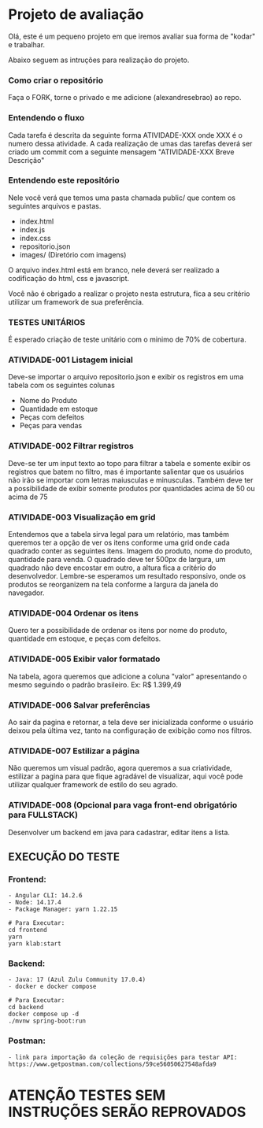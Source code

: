 # Projeto de avaliação

Olá, este é um pequeno projeto em que iremos avaliar sua forma de "kodar" e trabalhar. 

Abaixo seguem as intruções para realização do projeto.

### Como criar o repositório

Faça o FORK, torne o privado e me adicione (alexandresebrao) ao repo.

### Entendendo o fluxo

Cada tarefa é descrita da seguinte forma ATIVIDADE-XXX onde XXX é o numero dessa atividade. A cada realização de umas das tarefas deverá ser criado um commit com a seguinte mensagem "ATIVIDADE-XXX Breve Descrição"

### Entendendo este repositório

Nele você verá que temos uma pasta chamada public/ que contem os seguintes arquivos e pastas.

- index.html
- index.js
- index.css
- repositorio.json
- images/ (Diretório com imagens)

O arquivo index.html está em branco, nele deverá ser realizado a codificação do html, css e javascript.

Você não é obrigado a realizar o projeto nesta estrutura, fica a seu critério utilizar um framework de sua preferência.

### TESTES UNITÁRIOS
É esperado criação de teste unitário com o minimo de 70% de cobertura.

### ATIVIDADE-001 Listagem inicial

Deve-se importar o arquivo repositorio.json e exibir os registros em uma tabela com os seguintes colunas
- Nome do Produto 
- Quantidade em estoque
- Peças com defeitos
- Peças para vendas

### ATIVIDADE-002 Filtrar registros

Deve-se ter um input texto ao topo para filtrar a tabela e somente exibir os registros que batem no filtro, mas é importante salientar que os usuários não irão se importar com letras maiusculas e minusculas. Também deve ter a possibilidade de exibir somente produtos por quantidades acima de 50 ou acima de 75

### ATIVIDADE-003 Visualização em grid

Entendemos que a tabela sirva legal para um relatório, mas também queremos ter a opção de ver os itens conforme uma grid onde cada quadrado conter as seguintes itens. Imagem do produto, nome do produto, quantidade para venda. O quadrado deve ter 500px de largura, um quadrado não deve encostar em outro, a altura fica a critério do desenvolvedor.
Lembre-se esperamos um resultado responsivo, onde os produtos se reorganizem na tela conforme a largura da janela do navegador.

### ATIVIDADE-004 Ordenar os itens

Quero ter a possibilidade de ordenar os itens por nome do produto, quantidade em estoque, e peças com defeitos.

### ATIVIDADE-005 Exibir valor formatado

Na tabela, agora queremos que adicione a coluna "valor" apresentando o mesmo seguindo o padrão brasileiro. Ex: R$ 1.399,49

### ATIVIDADE-006 Salvar preferências

Ao sair da pagina e retornar, a tela deve ser inicializada conforme o usuário deixou pela última vez, tanto na configuração de exibição como nos filtros.

### ATIVIDADE-007 Estilizar a página

Não queremos um visual padrão, agora queremos a sua criatividade, estilizar a pagina para que fique agradável de visualizar, aqui você pode utilizar qualquer framework de estilo do seu agrado.


### ATIVIDADE-008 (Opcional para vaga front-end obrigatório para FULLSTACK)

Desenvolver um backend em java para cadastrar, editar itens a lista.

## EXECUÇÃO DO TESTE

### Frontend:
    
    - Angular CLI: 14.2.6
    - Node: 14.17.4
    - Package Manager: yarn 1.22.15
    
    # Para Executar:
    cd frontend
    yarn
    yarn klab:start

### Backend:

    - Java: 17 (Azul Zulu Community 17.0.4)
    - docker e docker compose

    # Para Executar:
    cd backend
    docker compose up -d
    ./mvnw spring-boot:run

### Postman:

    - link para importação da coleção de requisições para testar API: https://www.getpostman.com/collections/59ce56050627548afda9

# ATENÇÃO TESTES SEM INSTRUÇÕES SERÃO REPROVADOS
